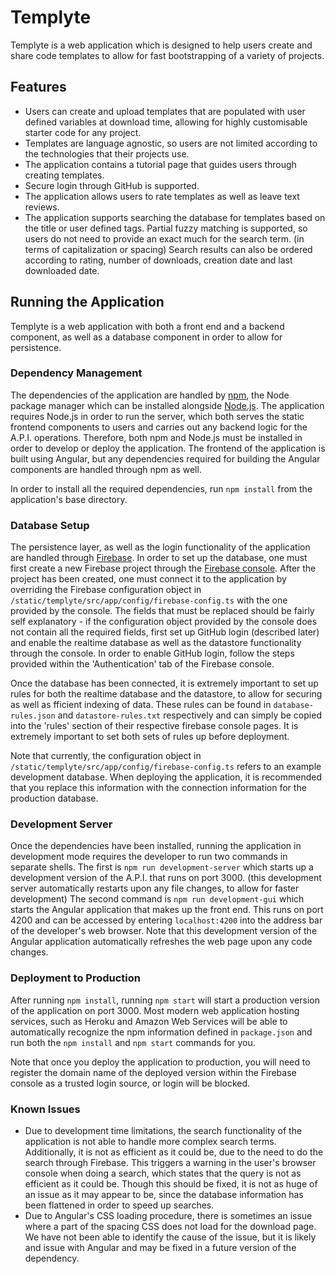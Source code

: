 # Templyte

Templyte is a web application which is designed to help users create and share code templates to allow for fast bootstrapping of a variety of projects.

## Features

* Users can create and upload templates that are populated with user defined variables at download time, allowing for highly customisable starter code for any project.
* Templates are language agnostic, so users are not limited according to the technologies that their projects use.
* The application contains a tutorial page that guides users through creating templates.
* Secure login through GitHub is supported.
* The application allows users to rate templates as well as leave text reviews.
* The application supports searching the database for templates based on the title or user defined tags. Partial fuzzy matching is supported, so users do not need to provide an exact much for the search term. (in terms of capitalization or spacing) Search results can also be ordered according to rating, number of downloads, creation date and last downloaded date.

## Running the Application

Templyte is a web application with both a front end and a backend component, as well as a database component in order to allow for persistence.

### Dependency Management

The dependencies of the application are handled by [npm](https://www.npmjs.com/get-npm), the Node package manager which can be installed alongside [Node.js](https://nodejs.org/en/download). The application requires Node.js in order to run the server, which both serves the static frontend components to users and carries out any backend logic for the A.P.I. operations. Therefore, both npm and Node.js must be installed in order to develop or deploy the application. The frontend of the application is built using Angular, but any dependencies required for building the Angular components are handled through npm as well.

In order to install all the required dependencies, run `npm install` from the application's base directory.

### Database Setup

The persistence layer, as well as the login functionality of the application are handled through [Firebase](https://firebase.google.com/). In order to set up the database, one must first create a new Firebase project through the [Firebase console](https://firebase.google.com/). After the project has been created, one must connect it to the application by overriding the Firebase configuration object in `/static/templyte/src/app/config/firebase-config.ts` with the one provided by the console. The fields that must be replaced should be fairly self explanatory - if the configuration object provided by the console does not contain all the required fields, first set up GitHub login (described later) and enable the realtime database as well as the datastore functionality through the console. In order to enable GitHub login, follow the steps provided within the 'Authentication' tab of the Firebase console.

Once the database has been connected, it is extremely important to set up rules for both the realtime database and the datastore, to allow for securing as well as fficient indexing of data. These rules can be found in `database-rules.json` and `datastore-rules.txt` respectively and can simply be copied into the 'rules' section of their respective firebase console pages. It is extremely important to set both sets of rules up before deployment.

Note that currently, the configuration object in `/static/templyte/src/app/config/firebase-config.ts` refers to an example development database. When deploying the application, it is recommended that you replace this information with the connection information for the production database.

### Development Server

Once the dependencies have been installed, running the application in development mode requires the developer to run two commands in separate shells. The first is `npm run development-server` which starts up a development version of the A.P.I. that runs on port 3000. (this development server automatically restarts upon any file changes, to allow for faster development) The second command is `npm run development-gui` which starts the Angular application that makes up the front end. This runs on port 4200 and can be accessed by entering `localhost:4200` into the address bar of the developer's web browser. Note that this development version of the Angular application automatically refreshes the web page upon any code changes.

### Deployment to Production

After running `npm install`, running `npm start` will start a production version of the application on port 3000. Most modern web application hosting services, such as Heroku and Amazon Web Services will be able to automatically recognize the npm information defined in `package.json` and run both the `npm install` and `npm start` commands for you.

Note that once you deploy the application to production, you will need to register the domain name of the deployed version within the Firebase console as a trusted login source, or login will be blocked.

### Known Issues
 
* Due to development time limitations, the search functionality of the application is not able to handle more complex search terms. Additionally, it is not as efficient as it could be, due to the need to do the search through Firebase. This triggers a warning in the user's browser console when doing a search, which states that the query is not as efficient as it could be. Though this should be fixed, it is not as huge of an issue as it may appear to be, since the database information has been flattened in order to speed up searches.
* Due to Angular's CSS loading procedure, there is sometimes an issue where a part of the spacing CSS does not load for the download page. We have not been able to identify the cause of the issue, but it is likely and issue with Angular and may be fixed in a future version of the dependency.